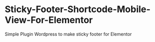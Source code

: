 # Sticky-Footer-Shortcode-Mobile-View-For-Elementor
Simple Plugin Wordpress to make sticky footer for Elementor

